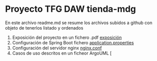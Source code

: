 # Proyecto TFG DAW tienda-mdg

En este archivo readme.md se resume los archivos subidos a github con objeto de tenerlos listado y ordenados


1. Exposición del proyecto en un fichero .pdf [exposición](tienda-mdg-exposicion-v20.pdf)
3. Configuración de Spring Boot fichero [application.properties](aplication.properties.tienda-mdg.txt)
4. Configuración del servidor nginx [nginx.conf](nginx.conf.tienda-mdg.txt)
5. Casos de uso descritos en un ficheor ArgoUML [



